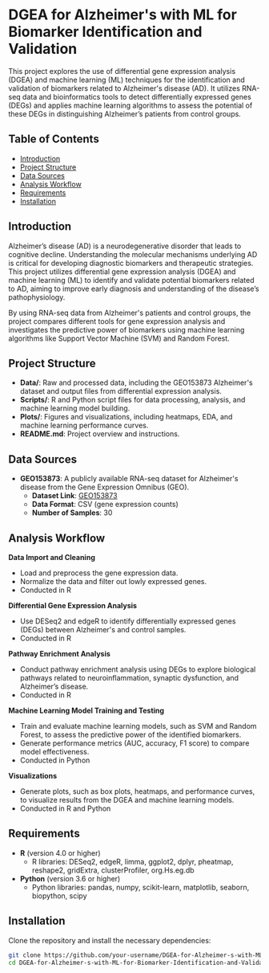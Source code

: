 # DGEA for Alzheimer's with ML for Biomarker Identification and Validation

This project explores the use of differential gene expression analysis (DGEA) and machine learning (ML) techniques for the identification and validation of biomarkers related to Alzheimer's disease (AD). It utilizes RNA-seq data and bioinformatics tools to detect differentially expressed genes (DEGs) and applies machine learning algorithms to assess the potential of these DEGs in distinguishing Alzheimer’s patients from control groups.

## Table of Contents

- [Introduction](#introduction)
- [Project Structure](#project-structure)
- [Data Sources](#data-sources)
- [Analysis Workflow](#analysis-workflow)
- [Requirements](#requirements)
- [Installation](#installation)
  
## Introduction

Alzheimer’s disease (AD) is a neurodegenerative disorder that leads to cognitive decline. Understanding the molecular mechanisms underlying AD is critical for developing diagnostic biomarkers and therapeutic strategies. This project utilizes differential gene expression analysis (DGEA) and machine learning (ML) to identify and validate potential biomarkers related to AD, aiming to improve early diagnosis and understanding of the disease’s pathophysiology.

By using RNA-seq data from Alzheimer's patients and control groups, the project compares different tools for gene expression analysis and investigates the predictive power of biomarkers using machine learning algorithms like Support Vector Machine (SVM) and Random Forest.

## Project Structure

- **Data/**: Raw and processed data, including the GEO153873 Alzheimer's dataset and output files from differential expression analysis.
- **Scripts/**: R and Python script files for data processing, analysis, and machine learning model building.
- **Plots/**: Figures and visualizations, including heatmaps, EDA, and machine learning performance curves.
- **README.md**: Project overview and instructions.

## Data Sources

- **GEO153873**: A publicly available RNA-seq dataset for Alzheimer's disease from the Gene Expression Omnibus (GEO).
  - **Dataset Link**: [GEO153873](https://www.ncbi.nlm.nih.gov/geo/query/acc.cgi?acc=GEO153873)
  - **Data Format**: CSV (gene expression counts)
  - **Number of Samples**: 30
 
## Analysis Workflow

**Data Import and Cleaning** 
- Load and preprocess the gene expression data.
- Normalize the data and filter out lowly expressed genes.
- Conducted in R

**Differential Gene Expression Analysis**
- Use DESeq2 and edgeR to identify differentially expressed genes (DEGs) between Alzheimer's and control samples.
- Conducted in R

**Pathway Enrichment Analysis**
- Conduct pathway enrichment analysis using DEGs to explore biological pathways related to neuroinflammation, synaptic dysfunction, and Alzheimer’s disease.
- Conducted in R

**Machine Learning Model Training and Testing**
- Train and evaluate machine learning models, such as SVM and Random Forest, to assess the predictive power of the identified biomarkers.
- Generate performance metrics (AUC, accuracy, F1 score) to compare model effectiveness.
- Conducted in Python

**Visualizations**
- Generate plots, such as box plots, heatmaps, and performance curves, to visualize results from the DGEA and machine learning models.
- Conducted in R and Python
  
## Requirements

- **R** (version 4.0 or higher)
  - R libraries: DESeq2, edgeR, limma, ggplot2, dplyr, pheatmap, reshape2, gridExtra, clusterProfiler, org.Hs.eg.db
- **Python** (version 3.6 or higher)
  - Python libraries: pandas, numpy, scikit-learn, matplotlib, seaborn, biopython, scipy

## Installation
Clone the repository and install the necessary dependencies:

```bash
git clone https://github.com/your-username/DGEA-for-Alzheimer-s-with-ML-for-Biomarker-Identification-and-Validation.git
cd DGEA-for-Alzheimer-s-with-ML-for-Biomarker-Identification-and-Validation
